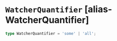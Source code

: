 # `WatcherQuantifier` [alias-WatcherQuantifier]
```typescript
type WatcherQuantifier = 'some' | 'all';
```
